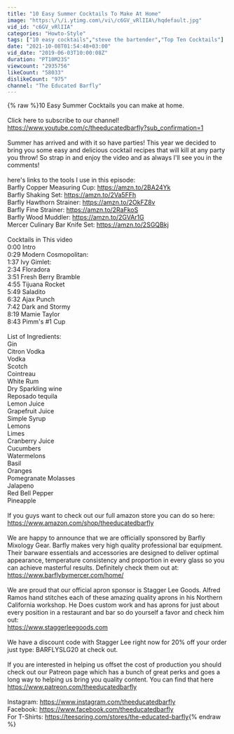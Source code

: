 ```yaml
---
title: "10 Easy Summer Cocktails To Make At Home"
image: "https:\/\/i.ytimg.com\/vi\/c6GV_vRlIIA\/hqdefault.jpg"
vid_id: "c6GV_vRlIIA"
categories: "Howto-Style"
tags: ["10 easy cocktails","steve the bartender","Top Ten Cocktails"]
date: "2021-10-08T01:54:48+03:00"
vid_date: "2019-06-03T10:00:08Z"
duration: "PT10M23S"
viewcount: "2935756"
likeCount: "58033"
dislikeCount: "975"
channel: "The Educated Barfly"
---
```

{% raw %}10 Easy Summer Cocktails you can make at home.<br /><br />Click here to subscribe to our channel!<br /><a rel="nofollow" target="blank" href="https://www.youtube.com/c/theeducatedbarfly?sub_confirmation=1">https://www.youtube.com/c/theeducatedbarfly?sub_confirmation=1</a><br /><br />Summer has arrived and with it so have parties! This year we decided to bring you some easy and delicious cocktail recipes that will kill at any party you throw! So strap in and enjoy the video and as always I'll see you in the comments!<br /><br />here's links to the tools I use in this episode:<br />Barfly Copper Measuring Cup: <a rel="nofollow" target="blank" href="https://amzn.to/2BA24Yk">https://amzn.to/2BA24Yk</a><br />Barfly Shaking Set: <a rel="nofollow" target="blank" href="https://amzn.to/2Va5FFh">https://amzn.to/2Va5FFh</a><br />Barfly Hawthorn Strainer: <a rel="nofollow" target="blank" href="https://amzn.to/2OkFZ8v">https://amzn.to/2OkFZ8v</a><br />Barfly Fine Strainer: <a rel="nofollow" target="blank" href="https://amzn.to/2RaFkoS">https://amzn.to/2RaFkoS</a><br />Barfly Wood Muddler: <a rel="nofollow" target="blank" href="https://amzn.to/2GVAr1G">https://amzn.to/2GVAr1G</a><br />Mercer Culinary Bar Knife Set: <a rel="nofollow" target="blank" href="https://amzn.to/2SGQBkj">https://amzn.to/2SGQBkj</a><br /><br />Cocktails in This video<br />0:00 Intro<br />0:29 Modern Cosmopolitan: <br />1:37 Ivy Gimlet: <br />2:34 Floradora <br />3:51 Fresh Berry Bramble <br />4:55 Tijuana Rocket <br />5:49 Saladito <br />6:32 Ajax Punch<br />7:42 Dark and Stormy <br />8:19 Mamie Taylor <br />8:43 Pimm's #1 Cup <br /><br />List of Ingredients:<br />Gin <br />Citron Vodka<br />Vodka<br />Scotch<br />Cointreau<br />White Rum<br />Dry Sparkling wine<br />Reposado tequila <br />Lemon Juice<br />Grapefruit Juice<br />Simple Syrup<br />Lemons <br />Limes<br />Cranberry Juice<br />Cucumbers<br />Watermelons<br />Basil<br />Oranges<br />Pomegranate Molasses <br />Jalapeno <br />Red Bell Pepper<br />Pineapple<br /><br />If you guys want to check out our full amazon store you can do so here: <a rel="nofollow" target="blank" href="https://www.amazon.com/shop/theeducatedbarfly">https://www.amazon.com/shop/theeducatedbarfly</a><br /><br />We are happy to announce that we are officially sponsored by Barfly Mixology Gear. Barfly makes very high quality professional bar equipment. Their barware essentials and accessories are designed to deliver optimal appearance, temperature consistency and proportion in every glass so you can achieve masterful results. Definitely check them out at: <a rel="nofollow" target="blank" href="https://www.barflybymercer.com/home/">https://www.barflybymercer.com/home/</a><br /><br />We are proud that our official apron sponsor is Stagger Lee Goods. Alfred Ramos hand stitches each of these amazing quality aprons in his Northern California workshop. He Does custom work and has aprons for just about every position in a restaurant and bar so do yourself a favor and check him out:<br /><a rel="nofollow" target="blank" href="https://www.staggerleegoods.com">https://www.staggerleegoods.com</a><br /><br />We have a discount code with Stagger Lee right now for 20% off your order just type: BARFLYSLG20 at check out.<br /><br />If you are interested in helping us offset the cost of production you should check out our Patreon page which has a bunch of great perks and goes a long way to helping us bring you quality content. You can find that here<br /><a rel="nofollow" target="blank" href="https://www.patreon.com/theeducatedbarfly">https://www.patreon.com/theeducatedbarfly</a><br /><br />Instagram: <a rel="nofollow" target="blank" href="https://www.instagram.com/theeducatedbarfly">https://www.instagram.com/theeducatedbarfly</a><br />Facebook: <a rel="nofollow" target="blank" href="https://www.facebook.com/theeducatedbarfly">https://www.facebook.com/theeducatedbarfly</a><br />For T-Shirts: <a rel="nofollow" target="blank" href="https://teespring.com/stores/the-educated-barfly">https://teespring.com/stores/the-educated-barfly</a>{% endraw %}
